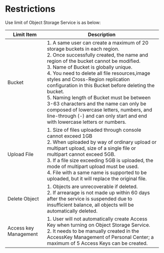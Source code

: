 # Restrictions

Use limit of Object Storage Service is as below:

|Limit Item|Description|
|-|-|
|Bucket|1. A same user can create a maximum of 20 storage buckets in each region. <br>2. Once successfully created, the name and region of the bucket cannot be modified. <br>3. Name of Bucket is globally unique. <br>4. You need to delete all file resources,image styles and Cross-Region replication configuration in this Bucket before deleting the bucket. <br>5. Naming length of Bucket must be between 3-63 characters and the name can only be composed of lowercase letters, numbers, and line-through (-) and can only start and end with lowercase letters or numbers. |
|Upload File|1. Size of files uploaded through console cannot exceed 1GB <br>2. When uploaded by way of ordinary upload or multipart upload, size of a single file or multipart cannot exceed 5GB. <br>3. If a file size exceeding 5GB is uploaded, the mode of multipart upload must be used. <br>4. File with a same name is supported to be uploaded, but it will replace the original file.
|Delete Object|1. Objects are unrecoverable if deleted. <br>2. If arrearage is not made up within 60 days after the service is suspended due to insufficient balance, all objects will be automatically deleted.
|Access key Management|1. User will not automatically create Access Key when turning on Object Storage Service. <br>2. It needs to be manually created in the AccessKey Management of Personal Center; a maximum of 5 Access Keys can be created.
